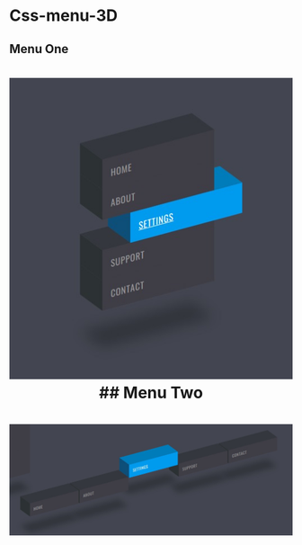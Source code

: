 # Css-menu-3D
## Menu One
<h1 align="center"><img src="assets/images/menu3D.jpeg" alt="Menu 3D One print"/>
## Menu Two
<h1 align="center"><img src="assets/images/menu3DTWO.jpeg" alt="Menu 3D Two print"/>

